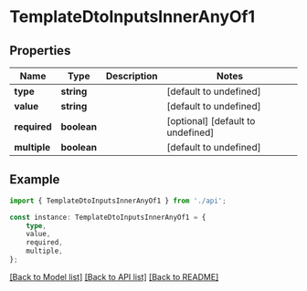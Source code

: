 # TemplateDtoInputsInnerAnyOf1


## Properties

Name | Type | Description | Notes
------------ | ------------- | ------------- | -------------
**type** | **string** |  | [default to undefined]
**value** | **string** |  | [default to undefined]
**required** | **boolean** |  | [optional] [default to undefined]
**multiple** | **boolean** |  | [default to undefined]

## Example

```typescript
import { TemplateDtoInputsInnerAnyOf1 } from './api';

const instance: TemplateDtoInputsInnerAnyOf1 = {
    type,
    value,
    required,
    multiple,
};
```

[[Back to Model list]](../README.md#documentation-for-models) [[Back to API list]](../README.md#documentation-for-api-endpoints) [[Back to README]](../README.md)
